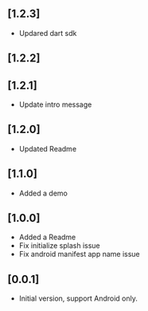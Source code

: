 ## [1.2.3]

* Updared dart sdk

## [1.2.2]

## [1.2.1]

* Update intro message

## [1.2.0]

* Updated Readme

## [1.1.0]

* Added a demo

## [1.0.0]

* Added a Readme
* Fix initialize splash issue
* Fix android manifest app name issue

## [0.0.1]

* Initial version, support Android  only.
